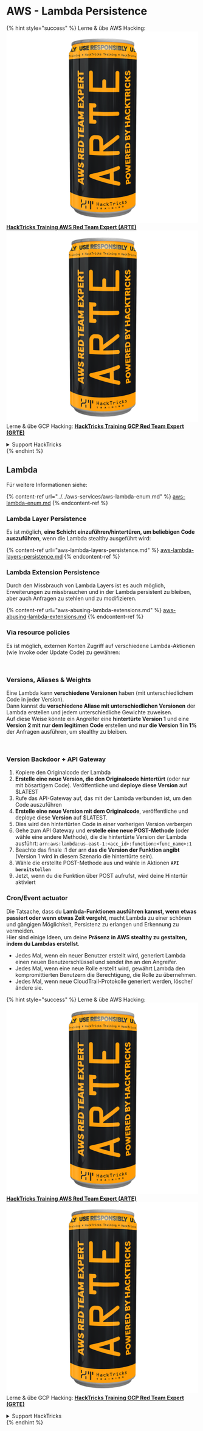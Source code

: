 # AWS - Lambda Persistence

{% hint style="success" %}
Lerne & übe AWS Hacking:<img src="../../../../.gitbook/assets/image (1) (1) (1).png" alt="" data-size="line">[**HackTricks Training AWS Red Team Expert (ARTE)**](https://training.hacktricks.xyz/courses/arte)<img src="../../../../.gitbook/assets/image (1) (1) (1).png" alt="" data-size="line">\
Lerne & übe GCP Hacking: <img src="../../../../.gitbook/assets/image (2).png" alt="" data-size="line">[**HackTricks Training GCP Red Team Expert (GRTE)**<img src="../../../../.gitbook/assets/image (2).png" alt="" data-size="line">](https://training.hacktricks.xyz/courses/grte)

<details>

<summary>Support HackTricks</summary>

* Überprüfe die [**Abonnementpläne**](https://github.com/sponsors/carlospolop)!
* **Tritt der** 💬 [**Discord-Gruppe**](https://discord.gg/hRep4RUj7f) oder der [**Telegram-Gruppe**](https://t.me/peass) bei oder **folge** uns auf **Twitter** 🐦 [**@hacktricks\_live**](https://twitter.com/hacktricks_live)**.**
* **Teile Hacking-Tricks, indem du PRs an die** [**HackTricks**](https://github.com/carlospolop/hacktricks) und [**HackTricks Cloud**](https://github.com/carlospolop/hacktricks-cloud) GitHub-Repos einreichst.

</details>
{% endhint %}

## Lambda

Für weitere Informationen siehe:

{% content-ref url="../../aws-services/aws-lambda-enum.md" %}
[aws-lambda-enum.md](../../aws-services/aws-lambda-enum.md)
{% endcontent-ref %}

### Lambda Layer Persistence

Es ist möglich, **eine Schicht einzuführen/hintertüren, um beliebigen Code auszuführen**, wenn die Lambda stealthy ausgeführt wird:

{% content-ref url="aws-lambda-layers-persistence.md" %}
[aws-lambda-layers-persistence.md](aws-lambda-layers-persistence.md)
{% endcontent-ref %}

### Lambda Extension Persistence

Durch den Missbrauch von Lambda Layers ist es auch möglich, Erweiterungen zu missbrauchen und in der Lambda persistent zu bleiben, aber auch Anfragen zu stehlen und zu modifizieren.

{% content-ref url="aws-abusing-lambda-extensions.md" %}
[aws-abusing-lambda-extensions.md](aws-abusing-lambda-extensions.md)
{% endcontent-ref %}

### Via resource policies

Es ist möglich, externen Konten Zugriff auf verschiedene Lambda-Aktionen (wie Invoke oder Update Code) zu gewähren:

<figure><img src="../../../../.gitbook/assets/image (255).png" alt=""><figcaption></figcaption></figure>

### Versions, Aliases & Weights

Eine Lambda kann **verschiedene Versionen** haben (mit unterschiedlichem Code in jeder Version).\
Dann kannst du **verschiedene Aliase mit unterschiedlichen Versionen** der Lambda erstellen und jedem unterschiedliche Gewichte zuweisen.\
Auf diese Weise könnte ein Angreifer eine **hintertürte Version 1** und eine **Version 2 mit nur dem legitimen Code** erstellen und **nur die Version 1 in 1%** der Anfragen ausführen, um stealthy zu bleiben.

<figure><img src="../../../../.gitbook/assets/image (120).png" alt=""><figcaption></figcaption></figure>

### Version Backdoor + API Gateway

1. Kopiere den Originalcode der Lambda
2. **Erstelle eine neue Version, die den Originalcode hintertürt** (oder nur mit bösartigem Code). Veröffentliche und **deploye diese Version** auf $LATEST
1. Rufe das API-Gateway auf, das mit der Lambda verbunden ist, um den Code auszuführen
3. **Erstelle eine neue Version mit dem Originalcode**, veröffentliche und deploye diese **Version** auf $LATEST.
1. Dies wird den hintertürten Code in einer vorherigen Version verbergen
4. Gehe zum API Gateway und **erstelle eine neue POST-Methode** (oder wähle eine andere Methode), die die hintertürte Version der Lambda ausführt: `arn:aws:lambda:us-east-1:<acc_id>:function:<func_name>:1`
1. Beachte das finale :1 der arn **das die Version der Funktion angibt** (Version 1 wird in diesem Szenario die hintertürte sein).
5. Wähle die erstellte POST-Methode aus und wähle in Aktionen **`API bereitstellen`**
6. Jetzt, wenn du die Funktion über POST aufrufst, wird deine Hintertür aktiviert

### Cron/Event actuator

Die Tatsache, dass du **Lambda-Funktionen ausführen kannst, wenn etwas passiert oder wenn etwas Zeit vergeht**, macht Lambda zu einer schönen und gängigen Möglichkeit, Persistenz zu erlangen und Erkennung zu vermeiden.\
Hier sind einige Ideen, um deine **Präsenz in AWS stealthy zu gestalten, indem du Lambdas erstellst**.

* Jedes Mal, wenn ein neuer Benutzer erstellt wird, generiert Lambda einen neuen Benutzerschlüssel und sendet ihn an den Angreifer.
* Jedes Mal, wenn eine neue Rolle erstellt wird, gewährt Lambda den kompromittierten Benutzern die Berechtigung, die Rolle zu übernehmen.
* Jedes Mal, wenn neue CloudTrail-Protokolle generiert werden, lösche/ändere sie.

{% hint style="success" %}
Lerne & übe AWS Hacking:<img src="../../../../.gitbook/assets/image (1) (1) (1).png" alt="" data-size="line">[**HackTricks Training AWS Red Team Expert (ARTE)**](https://training.hacktricks.xyz/courses/arte)<img src="../../../../.gitbook/assets/image (1) (1) (1).png" alt="" data-size="line">\
Lerne & übe GCP Hacking: <img src="../../../../.gitbook/assets/image (2).png" alt="" data-size="line">[**HackTricks Training GCP Red Team Expert (GRTE)**<img src="../../../../.gitbook/assets/image (2).png" alt="" data-size="line">](https://training.hacktricks.xyz/courses/grte)

<details>

<summary>Support HackTricks</summary>

* Überprüfe die [**Abonnementpläne**](https://github.com/sponsors/carlospolop)!
* **Tritt der** 💬 [**Discord-Gruppe**](https://discord.gg/hRep4RUj7f) oder der [**Telegram-Gruppe**](https://t.me/peass) bei oder **folge** uns auf **Twitter** 🐦 [**@hacktricks\_live**](https://twitter.com/hacktricks_live)**.**
* **Teile Hacking-Tricks, indem du PRs an die** [**HackTricks**](https://github.com/carlospolop/hacktricks) und [**HackTricks Cloud**](https://github.com/carlospolop/hacktricks-cloud) GitHub-Repos einreichst.

</details>
{% endhint %}
